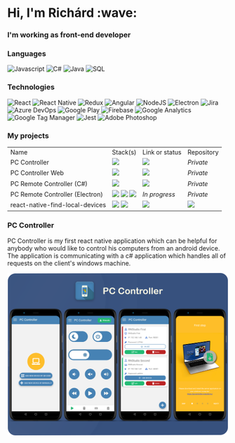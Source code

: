 <h1>Hi, I'm Richárd :wave:</h1>
<h3>I'm working as front-end developer</h3>

<h3>Languages</h3>

![Javascript](https://img.shields.io/badge/-Javascript-000?style=for-the-badge&logo=javascript)
![C#](https://img.shields.io/badge/-C%23-000?style=for-the-badge&logo=C)
![Java](https://img.shields.io/badge/-Java-000?style=for-the-badge&logo=java)
![SQL](https://img.shields.io/badge/-SQL-000?style=for-the-badge&logo=sqlite)

<h3>Technologies</h3>

![React](https://img.shields.io/badge/-React-000?style=for-the-badge&logo=react)
![React Native](https://img.shields.io/badge/-React_Native-000?style=for-the-badge&logo=react)
![Redux](https://img.shields.io/badge/-Redux-000?style=for-the-badge&logo=redux&logoColor=purple)
![Angular](https://img.shields.io/badge/-Angular-000?style=for-the-badge&logo=angular&logoColor=red)
![NodeJS](https://img.shields.io/badge/-Node.js-000?style=for-the-badge&logo=node.js)
![Electron](https://img.shields.io/badge/-Electron-000?style=for-the-badge&logo=electron)
![Jira](https://img.shields.io/badge/-Jira-000?style=for-the-badge&logo=jira-software&logoColor=blue)
![Azure DevOps](https://img.shields.io/badge/-Azure_DevOps-000?style=for-the-badge&logo=azuredevops&logoColor=blue)
![Google Play](https://img.shields.io/badge/-Google_Play-000?style=for-the-badge&logo=google-play)
![Firebase](https://img.shields.io/badge/-Firebase-000?style=for-the-badge&logo=firebase)
![Google Analytics](https://img.shields.io/badge/-Google_Analytics-000?style=for-the-badge&logo=google-analytics)
![Google Tag Manager](https://img.shields.io/badge/-Google_Tag_Manager-000?style=for-the-badge&logo=google-tag-manager)
![Jest](https://img.shields.io/badge/-Jest-000?style=for-the-badge&logo=jest&logoColor=red)
![Adobe Photoshop](https://img.shields.io/badge/-Adobe_Photoshop-000?style=for-the-badge&logo=adobe-photoshop&logoColor=blue)

<h3>My projects</h3>
<table>
  <tr>
    <td>Name</td>
    <td>Stack(s)</td>
    <td>Link or status</td>
    <td>Repository</td>
  </tr>
  <tr>
    <td>PC Controller</td>
    <td>
      <a href="https://reactnative.dev/">
        <img src="https://img.shields.io/badge/-React_Native-000?style=for-the-badge&logo=react" />
      </a>
    </td>
    <td>
       <a href="https://play.google.com/store/apps/details?id=com.pccontroller">
        <img src="https://img.shields.io/badge/-Google_Play-000?style=for-the-badge&logo=google-play" />
      </a>
    </td>
    <td><i>Private</i></td>
  </tr>
  <tr>
    <td>PC Controller Web</td>
    <td>
      <a href="https://reactjs.org/">
        <img src="https://img.shields.io/badge/-React-000?style=for-the-badge&logo=react" />
      </a>
    </td>
    <td>
       <a href="https://pccontroller.rnstudio.hu/">
        <img src="https://img.shields.io/badge/-Website-000?style=for-the-badge" />
      </a>
    </td>
    <td><i>Private</i></td>
  </tr>
  <tr>
    <td>PC Remote Controller (C#)</td>
    <td>
      <a href="https://docs.microsoft.com/en-us/dotnet/csharp/">
        <img src="https://img.shields.io/badge/-C%23-000?style=for-the-badge&logo=C" />
      </a>
    </td>
    <td>
       <a href="https://pccontroller.rnstudio.hu/">
        <img src="https://img.shields.io/badge/-Available_on_the_website-000?style=for-the-badge" />
      </a>
    </td>
    <td><i>Private</i></td>
  </tr>
  <tr>
    <td>PC Remote Controller (Electron)</td>
    <td>
        <img src="https://img.shields.io/badge/-Electron-000?style=for-the-badge&logo=electron" />
        <img src="https://img.shields.io/badge/-Node.js-000?style=for-the-badge&logo=node.js" />
        <img src="https://img.shields.io/badge/-React-000?style=for-the-badge&logo=react" />
    </td>
    <td>
      <i>In progress</i>
    </td>
    <td><i>Private</i></td>
  </tr>
  <tr>
    <td>react-native-find-local-devices</td>
    <td>
        <img src="https://img.shields.io/badge/-android-000?style=for-the-badge&logo=android" />
        <img src="https://img.shields.io/badge/-Java-000?style=for-the-badge&logo=java" />
    </td>
    <td>
       <a href="https://www.npmjs.com/package/react-native-find-local-devices">
        <img src="https://img.shields.io/badge/-npm_package-000?style=for-the-badge&logo=npm" />
      </a>
    </td>
    <td>
      <a href="https://github.com/RichardRNStudio/react-native-find-local-devices">
        <img src="https://img.shields.io/badge/-github-000?style=for-the-badge&logo=github" />
      </a>
    </td>
  </tr>
</table>

<h3>PC Controller</h3>
<p>PC Controller is my first react native application which can be helpful for anybody who would like to control his computers from an android device. The application is communicating with a c# application which handles all of requests on the client's windows machine.</p>

<a href="https://pccontroller.rnstudio.hu/">
  <img src="https://github.com/RichardRNStudio/RichardRNStudio/blob/main/mockups.png?raw=true" />
</a>
